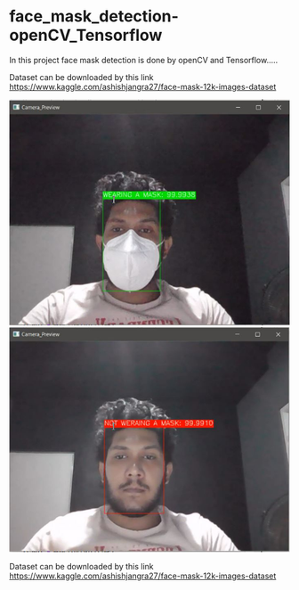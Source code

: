 # face_mask_detection-openCV_Tensorflow
In this project face mask detection is done by openCV and Tensorflow.....

Dataset can be downloaded by this link https://www.kaggle.com/ashishjangra27/face-mask-12k-images-dataset

![Preview with mask](Preview_Images/with_mask.JPG?raw=true "Preview with mask") 
![Preview without mask](Preview_Images/without_mask.JPG?raw=true "Preview without mask")

Dataset can be downloaded by this link https://www.kaggle.com/ashishjangra27/face-mask-12k-images-dataset
